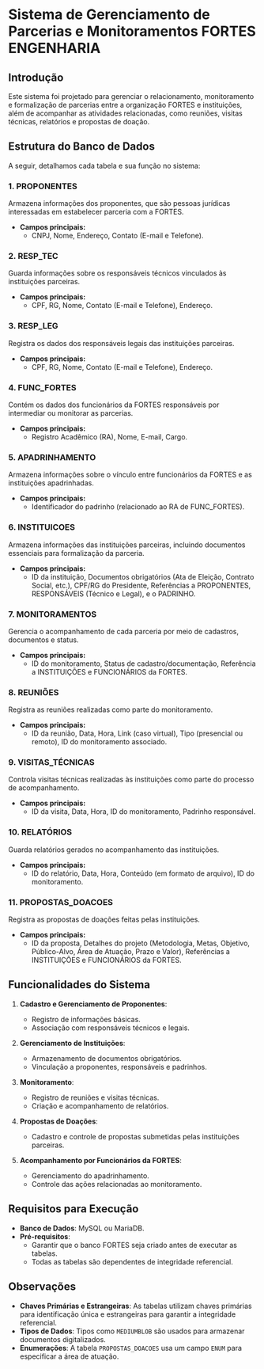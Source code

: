 # Sistema de Gerenciamento de Parcerias e Monitoramentos FORTES ENGENHARIA

## Introdução
Este sistema foi projetado para gerenciar o relacionamento, monitoramento e formalização de parcerias entre a organização FORTES e instituições, além de acompanhar as atividades relacionadas, como reuniões, visitas técnicas, relatórios e propostas de doação.

## Estrutura do Banco de Dados
A seguir, detalhamos cada tabela e sua função no sistema:

### 1. **PROPONENTES**
Armazena informações dos proponentes, que são pessoas jurídicas interessadas em estabelecer parceria com a FORTES.
- **Campos principais:** 
  - CNPJ, Nome, Endereço, Contato (E-mail e Telefone).

### 2. **RESP_TEC**
Guarda informações sobre os responsáveis técnicos vinculados às instituições parceiras.
- **Campos principais:** 
  - CPF, RG, Nome, Contato (E-mail e Telefone), Endereço.

### 3. **RESP_LEG**
Registra os dados dos responsáveis legais das instituições parceiras.
- **Campos principais:** 
  - CPF, RG, Nome, Contato (E-mail e Telefone), Endereço.

### 4. **FUNC_FORTES**
Contém os dados dos funcionários da FORTES responsáveis por intermediar ou monitorar as parcerias.
- **Campos principais:** 
  - Registro Acadêmico (RA), Nome, E-mail, Cargo.

### 5. **APADRINHAMENTO**
Armazena informações sobre o vínculo entre funcionários da FORTES e as instituições apadrinhadas.
- **Campos principais:** 
  - Identificador do padrinho (relacionado ao RA de FUNC_FORTES).

### 6. **INSTITUICOES**
Armazena informações das instituições parceiras, incluindo documentos essenciais para formalização da parceria.
- **Campos principais:** 
  - ID da instituição, Documentos obrigatórios (Ata de Eleição, Contrato Social, etc.), CPF/RG do Presidente, Referências a PROPONENTES, RESPONSÁVEIS (Técnico e Legal), e o PADRINHO.

### 7. **MONITORAMENTOS**
Gerencia o acompanhamento de cada parceria por meio de cadastros, documentos e status.
- **Campos principais:** 
  - ID do monitoramento, Status de cadastro/documentação, Referência a INSTITUIÇÕES e FUNCIONÁRIOS da FORTES.

### 8. **REUNIÕES**
Registra as reuniões realizadas como parte do monitoramento.
- **Campos principais:** 
  - ID da reunião, Data, Hora, Link (caso virtual), Tipo (presencial ou remoto), ID do monitoramento associado.

### 9. **VISITAS_TÉCNICAS**
Controla visitas técnicas realizadas às instituições como parte do processo de acompanhamento.
- **Campos principais:** 
  - ID da visita, Data, Hora, ID do monitoramento, Padrinho responsável.

### 10. **RELATÓRIOS**
Guarda relatórios gerados no acompanhamento das instituições.
- **Campos principais:** 
  - ID do relatório, Data, Hora, Conteúdo (em formato de arquivo), ID do monitoramento.

### 11. **PROPOSTAS_DOACOES**
Registra as propostas de doações feitas pelas instituições.
- **Campos principais:** 
  - ID da proposta, Detalhes do projeto (Metodologia, Metas, Objetivo, Público-Alvo, Área de Atuação, Prazo e Valor), Referências a INSTITUIÇÕES e FUNCIONÁRIOS da FORTES.

## Funcionalidades do Sistema
1. **Cadastro e Gerenciamento de Proponentes**:
   - Registro de informações básicas.
   - Associação com responsáveis técnicos e legais.

2. **Gerenciamento de Instituições**:
   - Armazenamento de documentos obrigatórios.
   - Vinculação a proponentes, responsáveis e padrinhos.

3. **Monitoramento**:
   - Registro de reuniões e visitas técnicas.
   - Criação e acompanhamento de relatórios.

4. **Propostas de Doações**:
   - Cadastro e controle de propostas submetidas pelas instituições parceiras.

5. **Acompanhamento por Funcionários da FORTES**:
   - Gerenciamento do apadrinhamento.
   - Controle das ações relacionadas ao monitoramento.

## Requisitos para Execução
- **Banco de Dados**: MySQL ou MariaDB.
- **Pré-requisitos**:
  - Garantir que o banco FORTES seja criado antes de executar as tabelas.
  - Todas as tabelas são dependentes de integridade referencial.

## Observações
- **Chaves Primárias e Estrangeiras**: As tabelas utilizam chaves primárias para identificação única e estrangeiras para garantir a integridade referencial.
- **Tipos de Dados**: Tipos como `MEDIUMBLOB` são usados para armazenar documentos digitalizados.
- **Enumerações**: A tabela `PROPOSTAS_DOACOES` usa um campo `ENUM` para especificar a área de atuação.
